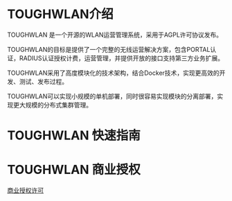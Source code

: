 # TOUGHWLAN介绍

TOUGHWLAN 是一个开源的WLAN运营管理系统，采用于AGPL许可协议发布。

TOUGHWLAN的目标是提供了一个完整的无线运营解决方案，包含PORTAL认证，RADIUS认证授权计费，运营管理，并提供开放的接口支持第三方业务扩展。

TOUGHWLAN采用了高度模块化的技术架构，结合Docker技术，实现更高效的开发、测试、发布过程。

TOUGHWLAN可以实现小规模的单机部署，同时很容易实现模块的分离部署，实现更大规模的分布式集群管理。

TOUGHWLAN 快速指南
================================





TOUGHWLAN 商业授权
================================

[商业授权许可](https://github.com/talkincode/toughwlan/blob/master/Commerical-license.rst)

